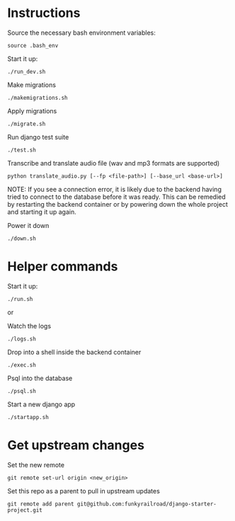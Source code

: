 # Instructions

Source the necessary bash environment variables:
```
source .bash_env
```

Start it up:
```
./run_dev.sh
```

Make migrations
```
./makemigrations.sh
```

Apply migrations
```
./migrate.sh
```

Run django test suite
```
./test.sh
```

Transcribe and translate audio file (wav and mp3 formats are supported)
```
python translate_audio.py [--fp <file-path>] [--base_url <base-url>]
```
NOTE: If you see a connection error, it is likely due to the backend having
tried to connect to the database before it was ready. This can be remedied by
restarting the backend container or by powering down the whole project and
starting it up again.

Power it down
```
./down.sh
```

# Helper commands

Start it up:
```
./run.sh
```
or

Watch the logs
```
./logs.sh
```

Drop into a shell inside the backend container
```
./exec.sh
```

Psql into the database
```
./psql.sh
```

Start a new django app
```
./startapp.sh
```


# Get upstream changes

Set the new remote

```
git remote set-url origin <new_origin>
```

Set this repo as a parent to pull in upstream updates

```
git remote add parent git@github.com:funkyrailroad/django-starter-project.git
```
